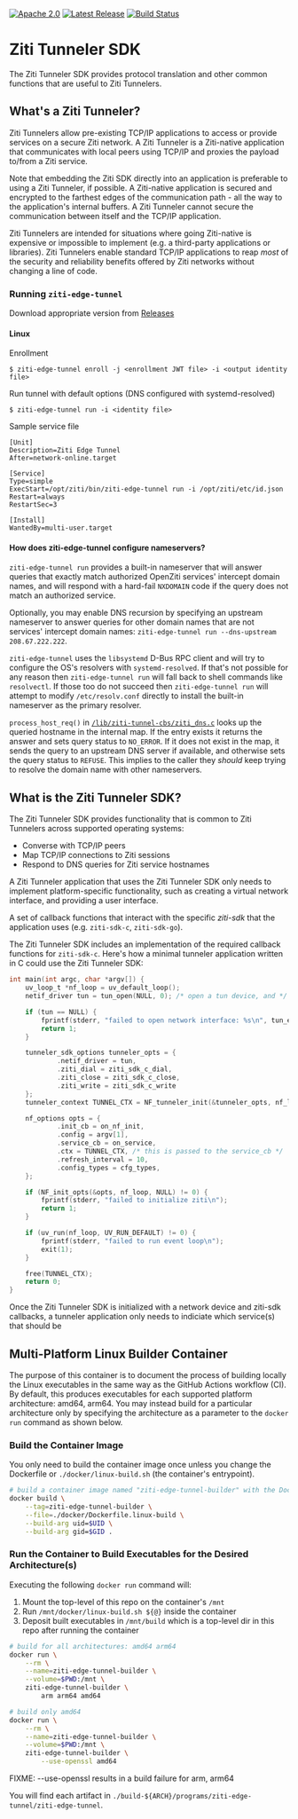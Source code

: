 [![Apache 2.0](https://img.shields.io/github/license/openziti/ziti-tunnel-sdk-c)](https://github.com/openziti/ziti-tunnel-sdk-c/blob/master/LICENSE)
[![Latest Release](https://img.shields.io/github/v/release/openziti/ziti-tunnel-sdk-c)](https://github.com/openziti/ziti-tunnel-sdk-c/releases/latest)
[![Build Status](https://github.com/openziti/ziti-tunnel-sdk-c/workflows/CI%20build/badge.svg)](https://github.com/openziti/ziti-tunnel-sdk-c/actions?query=workflow%3A%22CI+build%22)

# Ziti Tunneler SDK

The Ziti Tunneler SDK provides protocol translation and other common functions
that are useful to Ziti Tunnelers.

## What's a Ziti Tunneler?

Ziti Tunnelers allow pre-existing TCP/IP applications to access or provide
services on a secure Ziti network. A Ziti Tunneler is a Ziti-native application
that communicates with local peers using TCP/IP and proxies the payload to/from
a Ziti service.

Note that embedding the Ziti SDK directly into an application is preferable to
using a Ziti Tunneler, if possible. A Ziti-native application is secured and
encrypted to the farthest edges of the communication path - all the way to the
application's internal buffers. A Ziti Tunneler cannot secure the communication
between itself and the TCP/IP application.

Ziti Tunnelers are intended for situations where going Ziti-native is expensive
or impossible to implement (e.g. a third-party applications or libraries). Ziti
Tunnelers enable standard TCP/IP applications to reap _most_ of the security and
reliability benefits offered by Ziti networks without changing a line of code.

### Running `ziti-edge-tunnel`
Download appropriate version from [Releases](https://github.com/openziti/ziti-tunnel-sdk-c/releases/latest)

#### Linux
Enrollment

```
$ ziti-edge-tunnel enroll -j <enrollment JWT file> -i <output identity file>
```

Run tunnel with default options (DNS configured with systemd-resolved)

```
$ ziti-edge-tunnel run -i <identity file>
```

Sample service file
``` 
[Unit]
Description=Ziti Edge Tunnel
After=network-online.target

[Service]
Type=simple
ExecStart=/opt/ziti/bin/ziti-edge-tunnel run -i /opt/ziti/etc/id.json
Restart=always
RestartSec=3

[Install]
WantedBy=multi-user.target
```

#### How does ziti-edge-tunnel configure nameservers?

`ziti-edge-tunnel run` provides a built-in nameserver that will answer queries
that exactly match authorized OpenZiti services' intercept domain names, and
will respond with a hard-fail `NXDOMAIN` code if the query does not match an
authorized service.

Optionally, you may enable DNS recursion by specifying an upstream nameserver
to answer queries for other domain names that are not services' intercept
domain names: `ziti-edge-tunnel run --dns-upstream 208.67.222.222`.

`ziti-edge-tunnel` uses the `libsystemd` D-Bus RPC client and will try to
configure the OS's resolvers with `systemd-resolved`. If that's not possible
for any reason then `ziti-edge-tunnel run` will fall back to shell commands
like `resolvectl`. If those too do not succeed then `ziti-edge-tunnel run` will
attempt to modify `/etc/resolv.conf` directly to install the built-in
nameserver as the primary resolver.

`process_host_req()` in [`/lib/ziti-tunnel-cbs/ziti_dns.c`](/lib/ziti-tunnel-cbs/ziti_dns.c) looks up the queried
hostname in the internal map. If the entry exists it returns the answer and
sets query status to `NO_ERROR`. If it does not exist in the map, it sends the
query to an upstream DNS server if available, and otherwise sets the query status to
`REFUSE`. This implies to the caller they *should* keep trying to resolve the
domain name with other nameservers.

## What is the Ziti Tunneler SDK?

The Ziti Tunneler SDK provides functionality that is common to Ziti Tunnelers across
supported operating systems:

- Converse with TCP/IP peers
- Map TCP/IP connections to Ziti sessions
- Respond to DNS queries for Ziti service hostnames

A Ziti Tunneler application that uses the Ziti Tunneler SDK only needs to
implement platform-specific functionality, such as creating a virtual network
interface, and providing a user interface.

A set of callback
functions that interact with the specific _ziti-sdk_ that the application
uses (e.g. `ziti-sdk-c`, `ziti-sdk-go`).

The Ziti Tunneler SDK includes an implementation of the required callback
functions for `ziti-sdk-c`. Here's how a minimal tunneler application written
in C could use the Ziti Tunneler SDK:

```c
int main(int argc, char *argv[]) {
    uv_loop_t *nf_loop = uv_default_loop();
    netif_driver tun = tun_open(NULL, 0); /* open a tun device, and */

    if (tun == NULL) {
        fprintf(stderr, "failed to open network interface: %s\n", tun_error);
        return 1;
    }

    tunneler_sdk_options tunneler_opts = {
            .netif_driver = tun,
            .ziti_dial = ziti_sdk_c_dial,
            .ziti_close = ziti_sdk_c_close,
            .ziti_write = ziti_sdk_c_write
    };
    tunneler_context TUNNEL_CTX = NF_tunneler_init(&tunneler_opts, nf_loop);

    nf_options opts = {
            .init_cb = on_nf_init,
            .config = argv[1],
            .service_cb = on_service,
            .ctx = TUNNEL_CTX, /* this is passed to the service_cb */
            .refresh_interval = 10,
            .config_types = cfg_types,
    };

    if (NF_init_opts(&opts, nf_loop, NULL) != 0) {
        fprintf(stderr, "failed to initialize ziti\n");
        return 1;
    }

    if (uv_run(nf_loop, UV_RUN_DEFAULT) != 0) {
        fprintf(stderr, "failed to run event loop\n");
        exit(1);
    }

    free(TUNNEL_CTX);
    return 0;
}
```

Once the Ziti Tunneler SDK is initialized with a network device and ziti-sdk
callbacks, a tunneler application only needs to indiciate which service(s)
that should be  

## Multi-Platform Linux Builder Container

The purpose of this container is to document the process of building locally the Linux executables in the same way as the GitHub Actions workflow (CI). By default, this produces executables for each supported platform architecture: amd64, arm64. You may instead build for a particular architecture only by specifying the architecture as a parameter to the `docker run` command as shown below.

### Build the Container Image

You only need to build the container image once unless you change the Dockerfile or `./docker/linux-build.sh` (the container's entrypoint).

```bash
# build a container image named "ziti-edge-tunnel-builder" with the Dockerfile
docker build \
    --tag=ziti-edge-tunnel-builder \
    --file=./docker/Dockerfile.linux-build \
    --build-arg uid=$UID \
    --build-arg gid=$GID .
```

### Run the Container to Build Executables for the Desired Architecture(s)

Executing the following `docker run` command will:
1. Mount the top-level of this repo on the container's `/mnt`
2. Run `/mnt/docker/linux-build.sh ${@}` inside the container
3. Deposit built executables in `/mnt/build` which is a top-level dir in this repo after running the container

```bash
# build for all architectures: amd64 arm64
docker run \
    --rm \
    --name=ziti-edge-tunnel-builder \
    --volume=$PWD:/mnt \
    ziti-edge-tunnel-builder \
        arm arm64 amd64

# build only amd64 
docker run \
    --rm \
    --name=ziti-edge-tunnel-builder \
    --volume=$PWD:/mnt \
    ziti-edge-tunnel-builder \
        --use-openssl amd64
```

FIXME: --use-openssl results in a build failure for arm, arm64

You will find each artifact in `./build-${ARCH}/programs/ziti-edge-tunnel/ziti-edge-tunnel`.